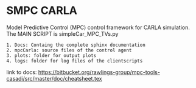 # SMPC CARLA
Model Predictive Control (MPC) control framework for CARLA simulation.
The MAIN SCRIPT is simpleCar_MPC_TVs.py  

    1. Docs: Containg the complete sphinx documentation 
    2. mpcCarla: source files of the control agent
    3. plots: folder for output plots 
    4. logs: folder for log files of the clientscripts
    
    
link to docs:
https://bitbucket.org/rawlings-group/mpc-tools-casadi/src/master/doc/cheatsheet.tex


